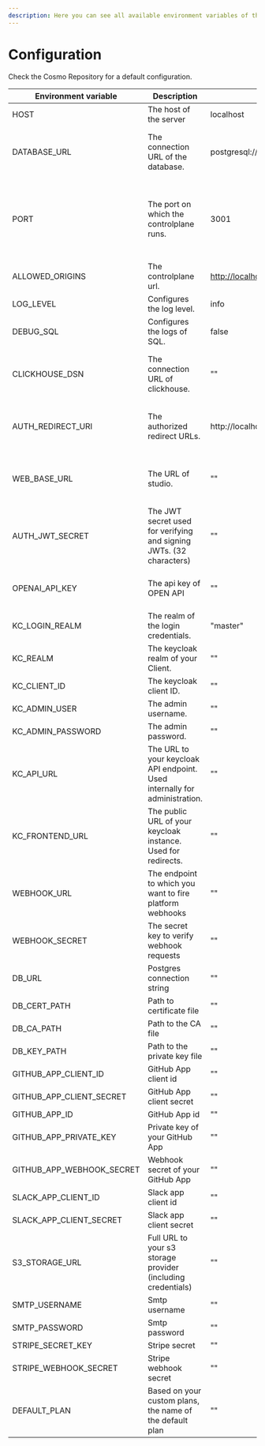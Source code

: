 ```yaml
---
description: Here you can see all available environment variables of the controlplane.
---
```


# Configuration

Check the Cosmo Repository for a default configuration.

<table><thead><tr><th width="226">Environment variable</th><th width="253">Description</th><th width="290">Default</th><th data-type="checkbox">Required</th><th data-hidden>Description</th><th data-hidden>Default</th><th data-hidden>Value</th><th data-hidden data-type="checkbox">Required</th><th data-hidden>Default</th></tr></thead><tbody><tr><td>HOST</td><td>The host of the server</td><td>localhost</td><td>false</td><td></td><td></td><td></td><td>false</td><td></td></tr><tr><td>DATABASE_URL</td><td>The connection URL of the database.</td><td>postgresql://postgres:changeme@localhost:5432/controlplane</td><td>true</td><td>The name of the federated graph that the router represent</td><td>""</td><td>String</td><td>true</td><td>""</td></tr><tr><td>PORT</td><td>The port on which the controlplane runs.</td><td>3001</td><td>true</td><td>The token that permits the router to communicate with the contolplane and export metrics.</td><td>""</td><td>String (Generated from <a href="broken-reference"><code>federated-graph create-token</code></a>)</td><td>true</td><td>""</td></tr><tr><td>ALLOWED_ORIGINS</td><td>The controlplane url.</td><td><a href="http://localhost:3001">http://localhost:3000</a></td><td>true</td><td>The URL of the controlplane.</td><td><a href="http://localhost:3001">http://localhost:3001</a></td><td>String</td><td>false</td><td><a href="http://localhost:3001">http://localhost:3001</a></td></tr><tr><td>LOG_LEVEL</td><td>Configures the log level.</td><td>info</td><td>true</td><td>The server address</td><td>localhost:3002</td><td>String</td><td>false</td><td>localhost:3002</td></tr><tr><td>DEBUG_SQL</td><td>Configures the logs of SQL.</td><td>false</td><td>true</td><td>The name of your router service</td><td><pre><code>wundergraph-cosmo-router
</code></pre></td><td>String</td><td>false</td><td>wundergraph-cosmo-router</td></tr><tr><td>CLICKHOUSE_DSN</td><td>The connection URL of clickhouse.</td><td>""</td><td>true</td><td>The headers to be sent to the OTEL collector</td><td>""</td><td>String or comma-separated for multiple values</td><td>false</td><td>Origin,Content-Length,Content-Type</td></tr><tr><td>AUTH_REDIRECT_URI</td><td>The authorized redirect URLs.</td><td>http://localhost:3001/v1/auth/callback</td><td>true</td><td>Allowed CORS Headers</td><td><p></p><pre><code>Origin,Content-Length,Content-Type
</code></pre></td><td>String or comma-separated for multiple values</td><td>false</td><td>Origin,Content-Length,Content-Type</td></tr><tr><td>WEB_BASE_URL</td><td>The URL of studio.</td><td>""</td><td>true</td><td>Allowed CORS Origins</td><td>*</td><td>String or comma-separated for multiple values</td><td>false</td><td>*</td></tr><tr><td>AUTH_JWT_SECRET</td><td>The JWT secret used for verifying and signing JWTs. (32 characters)</td><td>""</td><td>true</td><td>Allowed CORS Methods</td><td><p></p><pre><code>HEAD,GET,POST
</code></pre></td><td>String or comma-separated for multiple values</td><td>false</td><td>HEAD,GET,POST</td></tr><tr><td>OPENAI_API_KEY</td><td>The api key of OPEN API</td><td>""</td><td>true</td><td>Allowed CORS Credential mode</td><td>false</td><td>Boolean</td><td>false</td><td>false</td></tr><tr><td>KC_LOGIN_REALM</td><td>The realm of the login credentials.</td><td>"master"</td><td>false</td><td></td><td></td><td></td><td>false</td><td></td></tr><tr><td>KC_REALM</td><td>The keycloak realm of your Client.</td><td>""</td><td>true</td><td></td><td></td><td></td><td>false</td><td></td></tr><tr><td>KC_CLIENT_ID</td><td>The keycloak client ID.</td><td>""</td><td>true</td><td></td><td></td><td></td><td>false</td><td></td></tr><tr><td>KC_ADMIN_USER</td><td>The admin username.</td><td>""</td><td>true</td><td></td><td></td><td></td><td>false</td><td></td></tr><tr><td>KC_ADMIN_PASSWORD</td><td>The admin password.</td><td>""</td><td>true</td><td></td><td></td><td></td><td>false</td><td></td></tr><tr><td>KC_API_URL</td><td>The URL to your keycloak API endpoint. Used internally for administration.</td><td>""</td><td>true</td><td></td><td></td><td></td><td>false</td><td></td></tr><tr><td>KC_FRONTEND_URL</td><td>The public URL of your keycloak instance. Used for redirects.</td><td>""</td><td>true</td><td></td><td></td><td></td><td>false</td><td></td></tr><tr><td>WEBHOOK_URL</td><td>The endpoint to which you want to fire platform webhooks</td><td>""</td><td>false</td><td></td><td></td><td></td><td>false</td><td></td></tr><tr><td>WEBHOOK_SECRET</td><td>The secret key to verify webhook requests</td><td>""</td><td>false</td><td></td><td></td><td></td><td>false</td><td></td></tr><tr><td>DB_URL</td><td>Postgres connection string</td><td>""</td><td>true</td><td></td><td></td><td></td><td>false</td><td></td></tr><tr><td>DB_CERT_PATH</td><td>Path to certificate file</td><td>""</td><td>false</td><td></td><td></td><td></td><td>false</td><td></td></tr><tr><td>DB_CA_PATH</td><td>Path to the CA file</td><td>""</td><td>false</td><td></td><td></td><td></td><td>false</td><td></td></tr><tr><td>DB_KEY_PATH</td><td>Path to the private key file</td><td>""</td><td>false</td><td></td><td></td><td></td><td>false</td><td></td></tr><tr><td>GITHUB_APP_CLIENT_ID</td><td>GitHub App client id</td><td>""</td><td>false</td><td></td><td></td><td></td><td>false</td><td></td></tr><tr><td>GITHUB_APP_CLIENT_SECRET</td><td>GitHub App client secret</td><td>""</td><td>false</td><td></td><td></td><td></td><td>false</td><td></td></tr><tr><td>GITHUB_APP_ID</td><td>GitHub App id</td><td>""</td><td>false</td><td></td><td></td><td></td><td>false</td><td></td></tr><tr><td>GITHUB_APP_PRIVATE_KEY</td><td>Private key of your GitHub App</td><td>""</td><td>false</td><td></td><td></td><td></td><td>false</td><td></td></tr><tr><td>GITHUB_APP_WEBHOOK_SECRET</td><td>Webhook secret of your GitHub App</td><td>""</td><td>false</td><td></td><td></td><td></td><td>false</td><td></td></tr><tr><td>SLACK_APP_CLIENT_ID</td><td>Slack app client id</td><td>""</td><td>false</td><td></td><td></td><td></td><td>false</td><td></td></tr><tr><td>SLACK_APP_CLIENT_SECRET</td><td>Slack app client secret</td><td>""</td><td>false</td><td></td><td></td><td></td><td>false</td><td></td></tr><tr><td>S3_STORAGE_URL</td><td>Full URL to your s3 storage provider (including credentials)</td><td>""</td><td>true</td><td></td><td></td><td></td><td>false</td><td></td></tr><tr><td>SMTP_USERNAME</td><td>Smtp username</td><td>""</td><td>false</td><td></td><td></td><td></td><td>false</td><td></td></tr><tr><td>SMTP_PASSWORD</td><td>Smtp password</td><td>""</td><td>false</td><td></td><td></td><td></td><td>false</td><td></td></tr><tr><td>STRIPE_SECRET_KEY</td><td>Stripe secret</td><td>""</td><td>false</td><td></td><td></td><td></td><td>false</td><td></td></tr><tr><td>STRIPE_WEBHOOK_SECRET</td><td>Stripe webhook secret</td><td>""</td><td>false</td><td></td><td></td><td></td><td>false</td><td></td></tr><tr><td>DEFAULT_PLAN</td><td>Based on your custom plans, the name of the default plan</td><td>""</td><td>false</td><td></td><td></td><td></td><td>false</td><td></td></tr></tbody></table>
